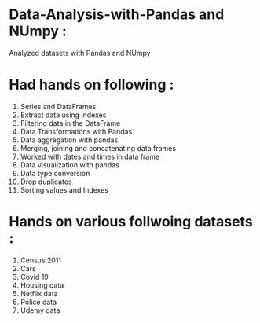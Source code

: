 # Data-Analysis-with-Pandas and NUmpy :
Analyzed datasets with Pandas and NUmpy


# Had hands on following :
1) Series and DataFrames
2) Extract data using indexes
3) Filtering data in the DataFrame
4) Data Transformations with Pandas 
5) Data aggregation with pandas
6) Merging, joining and concatenating data frames
7) Worked with dates and times in data frame
8) Data visualization with pandas
9) Data type conversion
10) Drop duplicates
11) Sorting values and Indexes

# Hands on various follwoing datasets :
1) Census 2011
2) Cars
3) Covid 19
4) Housing data
5) Netflix data
6) Police data
7) Udemy data


